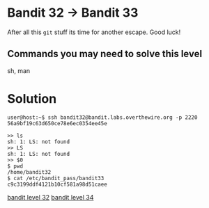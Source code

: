<h1>Bandit 32 &#x2192; Bandit 33 </h1>

<p>After all this <code class="language-plaintext highlighter-rouge">git</code> stuff its time for another escape. Good luck!</p>

<h2 id="commands-you-may-need-to-solve-this-level">Commands you may need to solve this level</h2>
<p>sh, man</p>

<h1>Solution</h1>

```
user@host:~$ ssh bandit32@bandit.labs.overthewire.org -p 2220
56a9bf19c63d650ce78e6ec0354ee45e

>> ls
sh: 1: LS: not found
>> LS
sh: 1: LS: not found
>> $0
$ pwd
/home/bandit32
$ cat /etc/bandit_pass/bandit33
c9c3199ddf4121b10cf581a98d51caee
```

[bandit level 32](32.md)
[bandit level 34](34.md)
